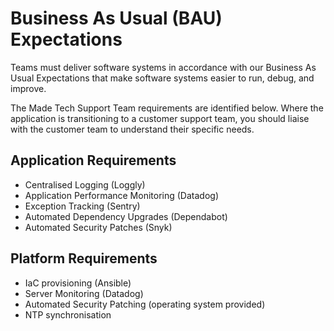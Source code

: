 # Business As Usual (BAU) Expectations

Teams must deliver software systems in accordance with our Business As Usual Expectations that make software systems easier to run, debug, and improve.

The Made Tech Support Team requirements are identified below. Where the application is transitioning to a customer support team, you should liaise with the customer team to understand their specific needs.

## Application Requirements

- Centralised Logging (Loggly)
- Application Performance Monitoring (Datadog)
- Exception Tracking (Sentry)
- Automated Dependency Upgrades (Dependabot)
- Automated Security Patches (Snyk)

## Platform Requirements

- IaC provisioning (Ansible)
- Server Monitoring (Datadog)
- Automated Security Patching (operating system provided)
- NTP synchronisation
